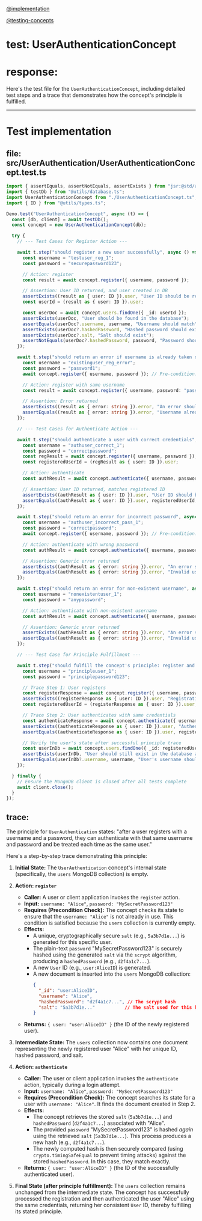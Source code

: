 [@implementation](implementation.md)

[@testing-concepts](../../background/testing-concepts.md)

# test: UserAuthenticationConcept
# response:

Here's the test file for the `UserAuthenticationConcept`, including detailed test steps and a trace that demonstrates how the concept's principle is fulfilled.

***

# Test implementation

## file: src/UserAuthentication/UserAuthenticationConcept.test.ts

```typescript
import { assertEquals, assertNotEquals, assertExists } from "jsr:@std/assert";
import { testDb } from "@utils/database.ts";
import UserAuthenticationConcept from "./UserAuthenticationConcept.ts";
import { ID } from "@utils/types.ts";

Deno.test("UserAuthenticationConcept", async (t) => {
  const [db, client] = await testDb();
  const concept = new UserAuthenticationConcept(db);

  try {
    // --- Test Cases for Register Action ---

    await t.step("should register a new user successfully", async () => {
      const username = "testuser_reg_1";
      const password = "securepassword123";

      // Action: register
      const result = await concept.register({ username, password });

      // Assertion: User ID returned, and user created in DB
      assertExists((result as { user: ID }).user, "User ID should be returned on successful registration");
      const userId = (result as { user: ID }).user;

      const userDoc = await concept.users.findOne({ _id: userId });
      assertExists(userDoc, "User should be found in the database");
      assertEquals(userDoc?.username, username, "Username should match");
      assertExists(userDoc?.hashedPassword, "Hashed password should exist");
      assertExists(userDoc?.salt, "Salt should exist");
      assertNotEquals(userDoc?.hashedPassword, password, "Password should be hashed, not stored in plain text");
    });

    await t.step("should return an error if username is already taken during registration", async () => {
      const username = "existinguser_reg_error";
      const password = "password1";
      await concept.register({ username, password }); // Pre-condition: Register user once

      // Action: register with same username
      const result = await concept.register({ username, password: "password2" });

      // Assertion: Error returned
      assertExists((result as { error: string }).error, "An error should be returned");
      assertEquals((result as { error: string }).error, "Username already taken.", "Error message should indicate username is taken");
    });

    // --- Test Cases for Authenticate Action ---

    await t.step("should authenticate a user with correct credentials", async () => {
      const username = "authuser_correct_1";
      const password = "correctpassword";
      const regResult = await concept.register({ username, password }); // Pre-condition: Register user
      const registeredUserId = (regResult as { user: ID }).user;

      // Action: authenticate
      const authResult = await concept.authenticate({ username, password });

      // Assertion: User ID returned, matches registered ID
      assertExists((authResult as { user: ID }).user, "User ID should be returned on successful authentication");
      assertEquals((authResult as { user: ID }).user, registeredUserId, "Authenticated user ID should match registered ID");
    });

    await t.step("should return an error for incorrect password", async () => {
      const username = "authuser_incorrect_pass_1";
      const password = "correctpassword";
      await concept.register({ username, password }); // Pre-condition: Register user

      // Action: authenticate with wrong password
      const authResult = await concept.authenticate({ username, password: "wrongpassword" });

      // Assertion: Generic error returned
      assertExists((authResult as { error: string }).error, "An error should be returned for incorrect password");
      assertEquals((authResult as { error: string }).error, "Invalid username or password.", "Error message should be generic for security");
    });

    await t.step("should return an error for non-existent username", async () => {
      const username = "nonexistentuser_1";
      const password = "anypassword";

      // Action: authenticate with non-existent username
      const authResult = await concept.authenticate({ username, password });

      // Assertion: Generic error returned
      assertExists((authResult as { error: string }).error, "An error should be returned for non-existent username");
      assertEquals((authResult as { error: string }).error, "Invalid username or password.", "Error message should be generic for security");
    });

    // --- Test Case for Principle Fulfillment ---

    await t.step("should fulfill the concept's principle: register and then authenticate successfully", async () => {
      const username = "principleuser_1";
      const password = "principlepassword123";

      // Trace Step 1: User registers
      const registerResponse = await concept.register({ username, password });
      assertExists((registerResponse as { user: ID }).user, "Registration should return a user ID as per principle");
      const registeredUserId = (registerResponse as { user: ID }).user;

      // Trace Step 2: User authenticates with same credentials
      const authenticateResponse = await concept.authenticate({ username, password });
      assertExists((authenticateResponse as { user: ID }).user, "Authentication should return a user ID as per principle");
      assertEquals((authenticateResponse as { user: ID }).user, registeredUserId, "Authenticated user ID should match registered ID");

      // Verify the user's state after successful principle trace
      const userInDb = await concept.users.findOne({ _id: registeredUserId });
      assertExists(userInDb, "User should still exist in the database after fulfilling the principle");
      assertEquals(userInDb?.username, username, "User's username should be consistent");
    });

  } finally {
    // Ensure the MongoDB client is closed after all tests complete
    await client.close();
  }
});
```

## trace:

The principle for `UserAuthentication` states: "after a user registers with a username and a password, they can authenticate with that same username and password and be treated each time as the same user."

Here's a step-by-step trace demonstrating this principle:

1.  **Initial State:** The `UserAuthentication` concept's internal state (specifically, the `users` MongoDB collection) is empty.

2.  **Action: `register`**
    *   **Caller:** A user or client application invokes the `register` action.
    *   **Input:** `username: "Alice"`, `password: "MySecretPassword123"`
    *   **Requires (Precondition Check):** The concept checks its state to ensure that the `username: "Alice"` is not already in use. This condition is satisfied because the `users` collection is currently empty.
    *   **Effects:**
        *   A unique, cryptographically secure `salt` (e.g., `5a3b7d1e...`) is generated for this specific user.
        *   The plain-text `password` "MySecretPassword123" is securely hashed using the generated `salt` via the `scrypt` algorithm, producing a `hashedPassword` (e.g., `d2f4a1c7...`).
        *   A new `User` ID (e.g., `user:AliceID`) is generated.
        *   A new document is inserted into the `users` MongoDB collection:
            ```json
            {
              "_id": "user:AliceID",
              "username": "Alice",
              "hashedPassword": "d2f4a1c7...", // The scrypt hash
              "salt": "5a3b7d1e..."           // The salt used for this hash
            }
            ```
    *   **Returns:** `{ user: "user:AliceID" }` (the ID of the newly registered user).

3.  **Intermediate State:** The `users` collection now contains one document representing the newly registered user "Alice" with her unique ID, hashed password, and salt.

4.  **Action: `authenticate`**
    *   **Caller:** The user or client application invokes the `authenticate` action, typically during a login attempt.
    *   **Input:** `username: "Alice"`, `password: "MySecretPassword123"`
    *   **Requires (Precondition Check):** The concept searches its state for a user with `username: "Alice"`. It finds the document created in Step 2.
    *   **Effects:**
        *   The concept retrieves the stored `salt` (`5a3b7d1e...`) and `hashedPassword` (`d2f4a1c7...`) associated with "Alice".
        *   The provided `password` "MySecretPassword123" is hashed *again* using the retrieved `salt` (`5a3b7d1e...`). This process produces a new hash (e.g., `d2f4a1c7...`).
        *   The newly computed hash is then securely compared (using `crypto.timingSafeEqual` to prevent timing attacks) against the stored `hashedPassword`. In this case, they match exactly.
    *   **Returns:** `{ user: "user:AliceID" }` (the ID of the successfully authenticated user).

5.  **Final State (after principle fulfillment):** The `users` collection remains unchanged from the intermediate state. The concept has successfully processed the registration and then authenticated the user "Alice" using the same credentials, returning her consistent `User` ID, thereby fulfilling its stated principle.